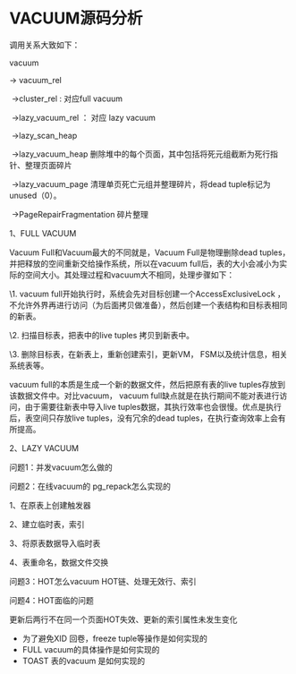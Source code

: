 # VACUUM源码分析

调用关系大致如下：

vacuum

-> vacuum_rel

​    ->cluster_rel  :  对应full vacuum

​    ->lazy_vacuum_rel ： 对应 lazy vacuum

​         ->lazy_scan_heap

​             ->lazy_vacuum_heap  删除堆中的每个页面，其中包括将死元组截断为死行指针、整理页面碎片

​                 ->lazy_vacuum_page  清理单页死亡元组并整理碎片，将dead tuple标记为unused（0）。

​                     ->PageRepairFragmentation  碎片整理



1、FULL VACUUM

Vacuum Full和Vacuum最大的不同就是，Vacuum Full是物理删除dead tuples，并把释放的空间重新交给操作系统，所以在vacuum full后，表的大小会减小为实际的空间大小。其处理过程和vacuum大不相同，处理步骤如下：

  \1. vacuum full开始执行时，系统会先对目标创建一个AccessExclusiveLock ，不允许外界再进行访问（为后面拷贝做准备），然后创建一个表结构和目标表相同的新表。

  \2. 扫描目标表，把表中的live tuples 拷贝到新表中。

  \3. 删除目标表，在新表上，重新创建索引，更新VM， FSM以及统计信息，相关系统表等。

  vacuum full的本质是生成一个新的数据文件，然后把原有表的live tuples存放到该数据文件中。对比vacuum， vacuum full缺点就是在执行期间不能对表进行访问，由于需要往新表中导入live tuples数据，其执行效率也会很慢。优点是执行后，表空间只存放live tuples，没有冗余的dead tuples，在执行查询效率上会有所提高。

2、LAZY VACUUM



问题1：并发vacuum怎么做的

问题2：在线vacuum的 pg_repack怎么实现的

1、在原表上创建触发器

2、建立临时表，索引

3、将原表数据导入临时表

4、表重命名，数据文件交换

问题3：HOT怎么vacuum HOT链、处理无效行、索引

问题4：HOT面临的问题

更新后两行不在同一个页面HOT失效、更新的索引属性未发生变化

- 为了避免XID 回卷，freeze tuple等操作是如何实现的
- FULL vacuum的具体操作是如何实现的
- TOAST 表的vacuum 是如何实现的